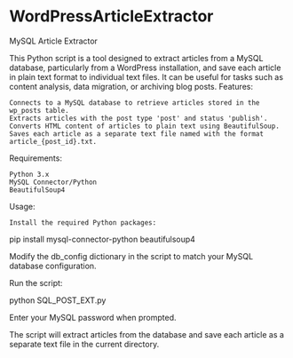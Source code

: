 # WordPressArticleExtractor
MySQL Article Extractor

This Python script is a tool designed to extract articles from a MySQL database, particularly from a WordPress installation, and save each article in plain text format to individual text files. It can be useful for tasks such as content analysis, data migration, or archiving blog posts.
Features:

    Connects to a MySQL database to retrieve articles stored in the wp_posts table.
    Extracts articles with the post type 'post' and status 'publish'.
    Converts HTML content of articles to plain text using BeautifulSoup.
    Saves each article as a separate text file named with the format article_{post_id}.txt.

Requirements:

    Python 3.x
    MySQL Connector/Python
    BeautifulSoup4

Usage:

    Install the required Python packages:

pip install mysql-connector-python beautifulsoup4

Modify the db_config dictionary in the script to match your MySQL database configuration.

Run the script:

python SQL_POST_EXT.py

Enter your MySQL password when prompted.

The script will extract articles from the database and save each article as a separate text file in the current directory.

